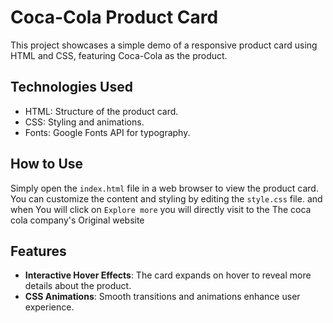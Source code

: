 # Coca-Cola Product Card

This project showcases a simple demo of a responsive product card using HTML and CSS, featuring Coca-Cola as the product.


## Technologies Used

- HTML: Structure of the product card.
- CSS: Styling and animations.
- Fonts: Google Fonts API for typography.

## How to Use

Simply open the `index.html` file in a web browser to view the product card. You can customize the content and styling by editing the `style.css` file.
and when You will click on `Explore more` you will directly visit to the The coca cola company's Original website

 ## Features

- **Interactive Hover Effects**: The card expands on hover to reveal more details about the product.
- **CSS Animations**: Smooth transitions and animations enhance user experience.


